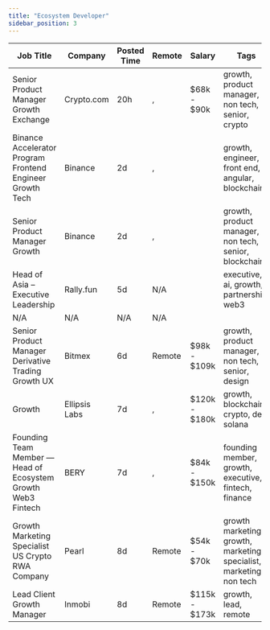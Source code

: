```yaml
---
title: "Ecosystem Developer"
sidebar_position: 3
---
```


| Job Title | Company | Posted Time | Remote | Salary | Tags | Apply Link |
|-----------|---------|-------------|--------|--------|------|------------|
| Senior Product Manager Growth Exchange | Crypto.com | 20h | , | $68k - $90k | growth, product manager, non tech, senior, crypto | [Apply](https://web3.career/senior-product-manager-growth-exchange-crypto-com/138761) |
| Binance Accelerator Program Frontend Engineer Growth Tech | Binance | 2d | , |  | growth, engineer, front end, angular, blockchain | [Apply](https://web3.career/binance-accelerator-program-frontend-engineer-growth-tech-binance/138706) |
| Senior Product Manager Growth | Binance | 2d | , |  | growth, product manager, non tech, senior, blockchain | [Apply](https://web3.career/senior-product-manager-growth-binance/138663) |
| Head of Asia – Executive Leadership | Rally.fun | 5d | N/A |  | executive, ai, growth, partnership, web3 | [Apply](https://web3.career/head-of-asia-executive-leadership-rally-fun/138630) |
| N/A | N/A | N/A | N/A |  |  | [Apply](https://web3.career/metana) |
| Senior Product Manager Derivative Trading Growth UX | Bitmex | 6d | Remote | $98k - $109k | growth, product manager, non tech, senior, design | [Apply](https://web3.career/senior-product-manager-derivative-trading-growth-ux-bitmex/138136) |
| Growth | Ellipsis Labs | 7d | , | $120k - $180k | growth, blockchain, crypto, defi, solana | [Apply](https://web3.career/growth-ellipsislabs/138490) |
| Founding Team Member — Head of Ecosystem Growth Web3 Fintech | BERY | 7d | , | $84k - $150k | founding member, growth, executive, fintech, finance | [Apply](https://web3.career/founding-team-member-head-of-ecosystem-growth-web3-fintech-bery/138487) |
| Growth Marketing Specialist US Crypto RWA Company | Pearl | 8d | Remote | $54k - $70k | growth marketing, growth, marketing specialist, marketing, non tech | [Apply](https://web3.career/growth-marketing-specialist-us-crypto-rwa-company-pearl/138412) |
| Lead Client Growth Manager | Inmobi | 8d | Remote | $115k - $173k | growth, lead, remote | [Apply](https://web3.career/lead-client-growth-manager-inmobi/104919) |
